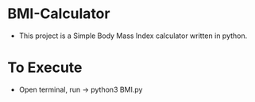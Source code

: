 # BMI-Calculator

- This project is a Simple Body Mass Index calculator written in python.

# To Execute
- Open terminal, run -> python3 BMI.py
